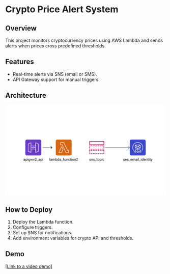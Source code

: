 # Crypto Price Alert System

## Overview
This project monitors cryptocurrency prices using AWS Lambda and sends alerts when prices cross predefined thresholds.

## Features
- Real-time alerts via SNS (email or SMS).
- API Gateway support for manual triggers.

## Architecture
![Example Image](https://github.com/blossom2016/CryptoTracker/blob/main/Brainboard%20-%20Architecture%201.png)

## How to Deploy
1. Deploy the Lambda function.
2. Configure triggers.
3. Set up SNS for notifications.
4. Add environment variables for crypto API and thresholds.

## Demo
[[Link to a video demo]](https://youtu.be/M_6Si19s32w)
